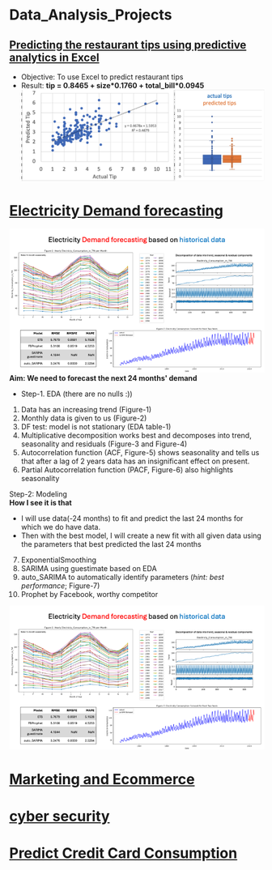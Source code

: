 # Data_Analysis_Projects

## [Predicting the restaurant tips using predictive analytics in Excel](ML_LR_EXCEL_Tips_Prediction/README.md)

- Objective: To use Excel to predict restaurant tips    
- Result: __tip = 0.8465 + size\*0.1760 + total_bill\*0.0945__  
![Result](ML_LR_EXCEL_Tips_Prediction/ResultAnalysis.png)  


# [Electricity Demand forecasting](electricity_demand_estimation/Readme.md)
![Result](electricity_demand_estimation/pngs/DemandEstimation.png) 
__Aim: We need to forecast the next 24 months' demand__  

- Step-1. EDA (there are no nulls :))   
1. Data has an increasing trend (Figure-1)  
2. Monthly data is given to us (Figure-2)  
3. DF test: model is not stationary (EDA table-1)  
4. Multiplicative decomposition works best and decomposes into trend, seasonality and residuals (Figure-3 and Figure-4)  
5. Autocorrelation function (ACF, Figure-5) shows seasonality and tells us that after a lag of 2 years data has an insignificant effect on present.  
6. Partial Autocorrelation function (PACF, Figure-6) also highlights seasonality  

Step-2: Modeling  
__How I see it is that__
- I will use data(-24 months) to fit and predict the last 24 months for which we do have data.  
- Then with the best model, I will create a new fit with all given data using the parameters that best predicted the last 24 months

7. ExponentialSmoothing
8. SARIMA using guestimate based on EDA
9. auto_SARIMA to automatically identify parameters (_hint: best performance_; Figure-7)
10. Prophet by Facebook, worthy competitor

![Highlights](ElectricityDemandEstimation/pngs/DemandEstimation.png)

# [Marketing and Ecommerce](marketing_ecommerce/MarketingECommerce.ipynb)
# [cyber security](cyber_security/CyberSecurity.ipynb)
# [Predict Credit Card Consumption](predict_credit_card_consumption/)

